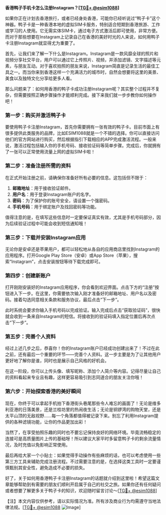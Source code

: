 **香港鸭子手机卡怎么注册Instagram？[[TG💪+ @esim1088](https://t.me/s/esim1088)]**

如果你正在计划去香港旅行，或者已经身处香港，可能你已经听说过“鸭子卡”这个神器。鸭子卡是一种香港本地的虚拟SIM卡服务，特别适合短期到香港旅游、工作或学习的人使用。它无需实体SIM卡，通过电子方式激活后即可使用，非常方便。而对于那些想要在Instagram上记录自己在香港的美好时光的人来说，如何用鸭子卡注册Instagram就显得尤为重要了。

首先，让我们来了解一下什么是Instagram。Instagram是一款风靡全球的照片和视频分享社交平台，用户可以通过它上传照片、视频，并添加滤镜、文字描述等元素，与朋友互动。对于喜欢拍照的朋友来说，Instagram简直是记录生活的最佳工具之一。而当你来到香港这样一个充满活力的城市时，自然会想要将这里的美景、美食以及独特文化分享给更多人看。

那么问题来了：如何用香港的鸭子卡成功注册Instagram呢？其实整个过程并不复杂，但需要按照正确步骤操作才能顺利完成。接下来我们就一步步教你如何操作吧！

### 第一步：购买并激活鸭子卡

要使用鸭子卡注册Instagram，首先你需要拥有一张有效的鸭子卡。目前市面上有很多提供此类服务的品牌，比如ESIM1088就是一个不错的选择。你可以直接访问他们的官方网站进行购买，然后根据指引下载相应的APP完成激活流程。一般来说，激活过程包括输入你的手机号码、接收验证码等简单步骤。完成后，你就拥有了一张可以正常使用流量上网的虚拟SIM卡啦！

### 第二步：准备注册所需的资料

在正式开始注册之前，请确保你准备好所有必要的信息。这包括但不限于：

1. **邮箱地址**：用于接收验证邮件。
2. **用户名**：用于登录Instagram账户的名字。
3. **密码**：为了保护你的账号安全，请设置一个强密码。
4. **手机号码**：用于绑定账户及找回密码等功能。

值得注意的是，在填写这些信息时一定要保证真实有效，尤其是手机号码部分，因为后续验证过程中可能会收到短信通知哦！

### 第三步：下载并安装Instagram应用

无论你是安卓还是苹果用户，都可以轻松地从各自的应用商店里找到Instagram的应用程序。打开Google Play Store（安卓）或App Store（苹果），搜索“Instagram”，点击安装按钮等待下载完成即可。

### 第四步：创建新账户

打开刚刚安装好的Instagram应用程序，你会看到欢迎界面。点击下方的“注册”按钮进入下一步。在这里，你需要依次输入刚才准备好的邮箱地址、用户名以及密码。接着勾选同意相关条款和服务协议，最后点击“下一步”。

此时系统会要求你输入手机号码以完成验证。输入完成后点击“获取验证码”，很快就会收到一条来自Instagram的短信。将接收到的验证码填入指定位置后再次点击“下一步”。

### 第五步：完善个人资料

经过上述几步之后，恭喜你！你的Instagram账户已经成功创建出来了！不过在此之前，还有最后一个重要的环节——完善个人资料。这一步主要是为了让其他用户更好地了解你是谁，同时也是展示自己风格的好机会。

在这一阶段，你可以上传头像、填写昵称、添加个人简介等内容。记得尽量让自己的资料看起来专业且有趣，这样更容易吸引到志同道合的朋友关注你哦！

### 第六步：开始探索香港的美好瞬间

现在，你终于可以拿起手机拍下香港街头巷尾那些令人难忘的画面了！无论是维多利亚港的日落美景，还是兰桂坊里的热闹夜生活；无论是铜锣湾的购物天堂，还是太平山顶的无敌视野……每一个角落都值得被记录下来。别忘了利用Instagram提供的各种滤镜功能，让你的作品更加出彩！

当然了，在享受拍照乐趣的同时也不要忘记保持良好的网络环境。毕竟流畅稳定的连接可是高质量图片上传的基础呀！所以建议大家平时多留意鸭子卡的剩余流量情况，及时充值以免影响正常使用。

最后再给大家一个小贴士：如果觉得手动操作有些麻烦的话，也可以考虑使用一些第三方工具来辅助完成注册流程。不过需要注意的是，在选择这类工具时一定要谨慎甄别其安全性，避免造成不必要的损失。

好了，关于如何用香港鸭子卡注册Instagram的话题就介绍到这里啦！希望这篇文章能够帮助到有需要的朋友们顺利开启属于自己的社交之旅。如果你还有任何疑问或者想要了解更多关于鸭子卡的知识，欢迎随时留言讨论～[[TG💪+ @esim1088](https://t.me/s/esim1088)]

【注】本文内容仅供参考，请以实际情况为准。所有涉及商业行为均需遵守当地法律法规。[[TG💪+ @esim1088](https://t.me/s/esim1088) ![Image](https://i.postimg.cc/4NQfJmqS/Snipaste-2025-05-13-00-14-12.png)]